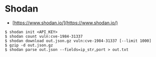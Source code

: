 # Shodan

* [https://www.shodan.io/](https://www.shodan.io/)

```
$ shodan init <API_KEY>
$ shodan count vuln:cve-1984-31337
$ shodan download out.json.gz vuln:cve-1984-31337 [--limit 1000]
$ gzip -d out.json.gz
$ shodan parse out.json --fields=ip_str,port > out.txt
```
